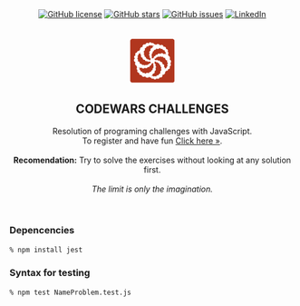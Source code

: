 <div align="center">
    <a href="https://github.com/rudy-rojas/codewars-challenges/blob/main/LICENSE.txt"><img alt="GitHub license" src="https://img.shields.io/github/license/rudy-rojas/codewars-challenges?color=ff69b4&style=for-the-badge"></a>
    <a href="https://github.com/rudy-rojas/codewars-challenges/stargazers"><img alt="GitHub stars" src="https://img.shields.io/github/stars/rudy-rojas/codewars-challenges?color=yellow&label=Project%20Stars&style=for-the-badge"></a>
    <a href="https://github.com/rudy-rojas/codewars-challenges/issues"><img alt="GitHub issues" src="https://img.shields.io/github/issues/rudy-rojas/codewars-challenges?color=brightgreen&label=issues&style=for-the-badge"></a>
    <a href="https://www.linkedin.com/in/rudy-rojas-gutierrez"><img alt="LinkedIn" src="https://img.shields.io/badge/-LinkedIn-black.svg?style=for-the-badge&logo=linkedin&colorB=555"></a>
</div>
<br>

<!-- PROJECT LOGO -->
<br />
<div align="center">
    <picture>
    <img src="https://github.com/rudy-rojas/codewars-challenges/blob/main/images/logo-codewars.svg?raw=true" alt="codewars" width="80" height="80">
    </picture>
  <h2 align="center">CODEWARS CHALLENGES</h2>

  <p align="center">
    Resolution of programing challenges with JavaScript.
    <br />
    To register and have fun <a href="https://www.codewars.com/r/dL5eZw">Click here »</a>.
    <br /><br />
<strong>Recomendation:</strong> Try to solve the exercises without looking at any solution first.
<br /><br />
 <i>The limit is only the imagination.</i>
 </p>
</div>
<br>

### Depencencies

```shell
% npm install jest
```

### Syntax for testing

```shell
% npm test NameProblem.test.js
```
